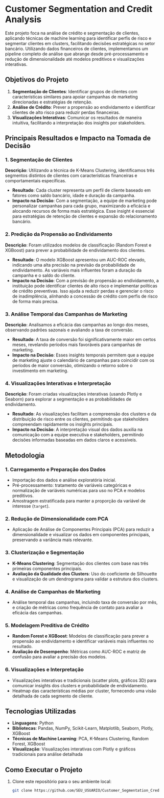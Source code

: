 # Customer Segmentation and Credit Analysis

Este projeto foca na análise de crédito e segmentação de clientes, aplicando técnicas de machine learning para identificar perfis de risco e segmentar clientes em clusters, facilitando decisões estratégicas no setor bancário. Utilizando dados financeiros de clientes, implementamos um pipeline completo de análise que abrange desde pré-processamento e redução de dimensionalidade até modelos preditivos e visualizações interativas.

## Objetivos do Projeto

1. **Segmentação de Clientes**: Identificar grupos de clientes com características similares para apoiar campanhas de marketing direcionadas e estratégias de retenção.
2. **Análise de Crédito**: Prever a propensão ao endividamento e identificar clientes de alto risco para reduzir perdas financeiras.
3. **Visualizações Interativas**: Comunicar os resultados de maneira intuitiva, facilitando a interpretação dos insights por stakeholders.

## Principais Resultados e Impacto na Tomada de Decisão

### 1. Segmentação de Clientes
**Descrição**: Utilizando a técnica de K-Means Clustering, identificamos três segmentos distintos de clientes com características financeiras e comportamentais específicas.
- **Resultado**: Cada cluster representa um perfil de cliente baseado em fatores como saldo bancário, idade e duração da campanha.
- **Impacto na Decisão**: Com a segmentação, a equipe de marketing pode personalizar campanhas para cada grupo, maximizando a eficácia e alocando recursos de forma mais estratégica. Esse insight é essencial para estratégias de retenção de clientes e expansão do relacionamento bancário.

### 2. Predição da Propensão ao Endividamento
**Descrição**: Foram utilizados modelos de classificação (Random Forest e XGBoost) para prever a probabilidade de endividamento dos clientes.
- **Resultado**: O modelo XGBoost apresentou um AUC-ROC elevado, indicando uma alta precisão na previsão da probabilidade de endividamento. As variáveis mais influentes foram a duração da campanha e o saldo do cliente.
- **Impacto na Decisão**: Com a previsão de propensão ao endividamento, a instituição pode identificar clientes de alto risco e implementar políticas de crédito preventivas. Isso ajuda a reduzir perdas e gerenciar o risco de inadimplência, alinhando a concessão de crédito com perfis de risco de forma mais precisa.

### 3. Análise Temporal das Campanhas de Marketing
**Descrição**: Analisamos a eficácia das campanhas ao longo dos meses, observando padrões sazonais e avaliando a taxa de conversão.
- **Resultado**: A taxa de conversão foi significativamente maior em certos meses, revelando períodos mais favoráveis para campanhas de marketing.
- **Impacto na Decisão**: Esses insights temporais permitem que a equipe de marketing ajuste o calendário de campanhas para coincidir com os períodos de maior conversão, otimizando o retorno sobre o investimento em marketing.

### 4. Visualizações Interativas e Interpretação
**Descrição**: Foram criadas visualizações interativas (usando Plotly e Seaborn) para explorar a segmentação e as probabilidades de endividamento.
- **Resultado**: As visualizações facilitam a compreensão dos clusters e da distribuição de risco entre os clientes, permitindo que stakeholders compreendam rapidamente os insights principais.
- **Impacto na Decisão**: A interpretação visual dos dados auxilia na comunicação com a equipe executiva e stakeholders, permitindo decisões informadas baseadas em dados claros e acessíveis.

## Metodologia

### 1. Carregamento e Preparação dos Dados
- Importação dos dados e análise exploratória inicial.
- Pré-processamento: tratamento de variáveis categóricas e normalização de variáveis numéricas para uso no PCA e modelos preditivos.
- Amostragem estratificada para manter a proporção da variável de interesse (`target`).

### 2. Redução de Dimensionalidade com PCA
- Aplicação de Análise de Componentes Principais (PCA) para reduzir a dimensionalidade e visualizar os dados em componentes principais, preservando a variância mais relevante.

### 3. Clusterização e Segmentação
- **K-Means Clustering**: Segmentação dos clientes com base nas três primeiras componentes principais.
- **Avaliação da Qualidade dos Clusters**: Uso do coeficiente de Silhouette e visualização de um dendrograma para validar a estrutura dos clusters.

### 4. Análise de Campanhas de Marketing
- Análise temporal das campanhas, incluindo taxa de conversão por mês, e criação de métricas como frequência de contato para avaliar a eficácia das campanhas.

### 5. Modelagem Preditiva de Crédito
- **Random Forest e XGBoost**: Modelos de classificação para prever a propensão ao endividamento e identificar variáveis mais influentes no resultado.
- **Avaliação de Desempenho**: Métricas como AUC-ROC e matriz de confusão para avaliar a precisão dos modelos.

### 6. Visualizações e Interpretação
- Visualizações interativas e tradicionais (scatter plots, gráficos 3D) para comunicar insights dos clusters e probabilidade de endividamento.
- Heatmap das características médias por cluster, fornecendo uma visão detalhada de cada segmento de cliente.

## Tecnologias Utilizadas

- **Linguagens**: Python
- **Bibliotecas**: Pandas, NumPy, Scikit-Learn, Matplotlib, Seaborn, Plotly, XGBoost
- **Técnicas de Machine Learning**: PCA, K-Means Clustering, Random Forest, XGBoost
- **Visualização**: Visualizações interativas com Plotly e gráficos tradicionais para análise detalhada

## Como Executar o Projeto

1. Clone este repositório para o seu ambiente local:
   ```bash
   git clone https://github.com/SEU_USUARIO/Customer_Segmentation_Credit_Analysis.git

